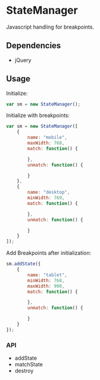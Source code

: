 # StateManager
Javascript handling for breakpoints.

## Dependencies

* jQuery

## Usage


Initialize:

```JavaScript
var sm = new StateManager();
```

Initialize with breakpoints:

```JavaScript
var sm = new StateManager([
    {
        name: "mobile",
        maxWidth: 768,
        match: function() {

        },
        unmatch: function() {

        }
    },
    {
        name: "desktop",
        minWidth: 769,
        match: function() {

        },
        unmatch: function() {

        }
    }
]);
```

Add Breakpoints after initialization:

```JavaScript
sm.addState({
    {
        name: "tablet",
        minWidth: 768,
        maxWidth: 990,
        match: function() {

        },
        unmatch: function() {

        }
    }
});
```

### API

* addState
* matchState
* destroy
